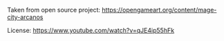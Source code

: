 Taken from open source project: https://opengameart.org/content/mage-city-arcanos

License: https://www.youtube.com/watch?v=qJE4ip55hFk

